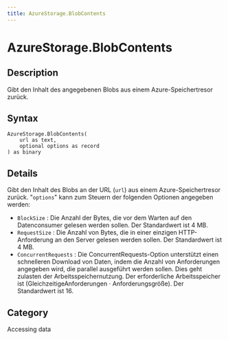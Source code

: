 ```yaml
---
title: AzureStorage.BlobContents
---
```


# AzureStorage.BlobContents


## Description

Gibt den Inhalt des angegebenen Blobs aus einem Azure-Speichertresor zurück.


## Syntax

```powerquery
AzureStorage.BlobContents(
    url as text,
    optional options as record
) as binary
```


## Details

Gibt den Inhalt des Blobs an der URL (<code>url</code>) aus einem Azure-Speichertresor zurück. "<code>options</code>" kann zum Steuern der folgenden Optionen angegeben werden:    <ul><li><code>BlockSize</code> : Die Anzahl der Bytes, die vor dem Warten auf den Datenconsumer gelesen werden sollen. Der Standardwert ist 4 MB.</li><li><code>RequestSize</code> : Die Anzahl von Bytes, die in einer einzigen HTTP-Anforderung an den Server gelesen werden sollen. Der Standardwert ist 4 MB.</li><li><code>ConcurrentRequests</code> : Die ConcurrentRequests-Option unterst&#252;tzt einen schnelleren Download von Daten, indem die Anzahl von Anforderungen angegeben wird, die parallel ausgef&#252;hrt werden sollen. Dies geht zulasten der Arbeitsspeichernutzung. Der erforderliche Arbeitsspeicher ist (GleichzeitigeAnforderungen ⋅ Anforderungsgr&#246;&#223;e). Der Standardwert ist 16.</li></ul>



## Category
Accessing data
